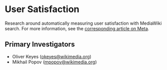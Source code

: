 # User Satisfaction

Research around automatically measuring user satisfaction with MediaWiki search. For more information, see the [corresponding article on Meta](https://meta.wikimedia.org/wiki/Research:Measuring_User_Search_Satisfaction).

## Primary Investigators

* Oliver Keyes ([okeyes@wikimedia.org](mailto:okeyes@wikimedia.org))
* Mikhail Popov ([mpopov@wikimedia.org](mailto:mpopov@wikimedia.org))
